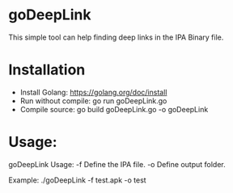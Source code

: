 # goDeepLink
This simple tool can help finding deep links in the IPA Binary file.

# Installation
* Install Golang: https://golang.org/doc/install
* Run without compile: go run goDeepLink.go
* Compile source: go build goDeepLink.go -o goDeepLink

# Usage:
goDeepLink
Usage:
	-f	Define the IPA file.
	-o	Define output folder.

Example: ./goDeepLink -f test.apk -o test
